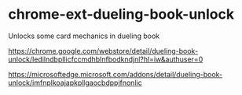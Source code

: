 # chrome-ext-dueling-book-unlock
Unlocks some card mechanics in dueling book

https://chrome.google.com/webstore/detail/dueling-book-unlock/ledilndbpllicfccmdhblnfbodkndjnl?hl=iw&authuser=0

https://microsoftedge.microsoft.com/addons/detail/dueling-book-unlock/imfnplkoajapkpllgaocbdppjfnonlic
